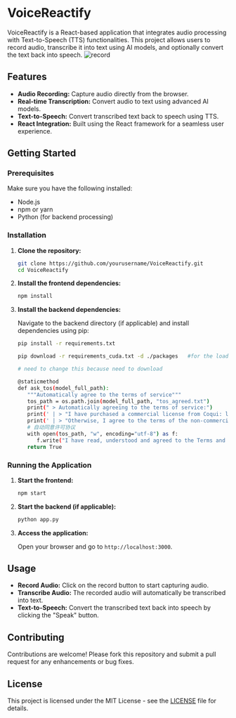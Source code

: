 # VoiceReactify

VoiceReactify is a React-based application that integrates audio processing with Text-to-Speech (TTS) functionalities. This project allows users to record audio, transcribe it into text using AI models, and optionally convert the text back into speech.
![record](https://github.com/user-attachments/assets/191c324c-0ec4-4e3b-9a96-e3e48dceb5df)

## Features

- **Audio Recording:** Capture audio directly from the browser.
- **Real-time Transcription:** Convert audio to text using advanced AI models.
- **Text-to-Speech:** Convert transcribed text back to speech using TTS.
- **React Integration:** Built using the React framework for a seamless user experience.

## Getting Started

### Prerequisites

Make sure you have the following installed:

- Node.js
- npm or yarn
- Python (for backend processing)

### Installation

1. **Clone the repository:**

   ```bash
   git clone https://github.com/yourusername/VoiceReactify.git
   cd VoiceReactify
   ```

2. **Install the frontend dependencies:**

   ```bash
   npm install
   ```

3. **Install the backend dependencies:**

   Navigate to the backend directory (if applicable) and install dependencies using pip:

   ```bash
   pip install -r requirements.txt

   pip download -r requirements_cuda.txt -d ./packages   #for the load local packages

   # need to change this because need to download

   @staticmethod
   def ask_tos(model_full_path):
      """Automatically agree to the terms of service"""
      tos_path = os.path.join(model_full_path, "tos_agreed.txt")
      print(" > Automatically agreeing to the terms of service:")
      print(' | > "I have purchased a commercial license from Coqui: licensing@coqui.ai"')
      print(' | > "Otherwise, I agree to the terms of the non-commercial CPML: https://coqui.ai/cpml"')
      # 自动同意许可协议
      with open(tos_path, "w", encoding="utf-8") as f:
         f.write("I have read, understood and agreed to the Terms and Conditions.")
      return True

   ```

### Running the Application

1. **Start the frontend:**

   ```bash
   npm start
   ```

2. **Start the backend (if applicable):**

   ```bash
   python app.py
   ```

3. **Access the application:**

   Open your browser and go to `http://localhost:3000`.

## Usage

- **Record Audio:** Click on the record button to start capturing audio.
- **Transcribe Audio:** The recorded audio will automatically be transcribed into text.
- **Text-to-Speech:** Convert the transcribed text back into speech by clicking the "Speak" button.

## Contributing

Contributions are welcome! Please fork this repository and submit a pull request for any enhancements or bug fixes.

## License

This project is licensed under the MIT License - see the [LICENSE](LICENSE) file for details.
